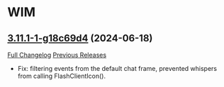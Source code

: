 # WIM

## [3.11.1-1-g18c69d4](https://github.com/Legacy-of-Sylvanaar/wow-instant-messenger/tree/18c69d4fa2516ae80818ebb891dcbe2bb5ed24f1) (2024-06-18)
[Full Changelog](https://github.com/Legacy-of-Sylvanaar/wow-instant-messenger/compare/3.11.1...18c69d4fa2516ae80818ebb891dcbe2bb5ed24f1) [Previous Releases](https://github.com/Legacy-of-Sylvanaar/wow-instant-messenger/releases)

- Fix: filtering events from the default chat frame, prevented whispers from calling FlashClientIcon().  
